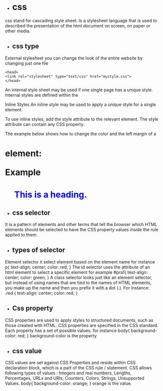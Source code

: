 * # css
css stand for cascading style sheet. Is a stylesheet language that is used to described the presentation of the html  document on screen, on paper or other media.
* ## css type
External stylesheet you can change the look of the entire website by changing just one file 
```
<head>
<link rel="stylesheet" type="text/css" href="mystyle.css">
</head>

```


An internal style sheet may be used if one single page has a unique style. 
Internal styles are defined within the <style> element, inside the <head> section of an HTML page:

Example
<head>
<style>
body {
    background-color: linen;
}

h1 {
    color: maroon;
    margin-left: 40px;
}
</style>
</head>
Inline Styles
An inline style may be used to apply a unique style for a single element.

To use inline styles, add the style attribute to the relevant element. The style attribute can contain any CSS property.

The example below shows how to change the color and the left margin of a <h1> element:

Example
<h1 style="color:blue;margin-left:30px;">This is a heading.</h1>

* ## css selector
It is a pattern of elements and other terms that tell the browser which HTML elements should be selected to have the CSS property values inside the rule applied to them.
* ## types of selector
Element selector it select element based on the element name for instance
p{
    text-align: center;
    color: red;
}
The id selector uses the attribute of an html element to select a specific element for example
#pra1{
    text-align: center;
    color: green;
}
A class selector looks just like an element selector, but instead of using names that are tied to the names of HTML elements, you make up the name and then you prefix it with a dot (.). 
For instance:
.red { 
    text-align: center;
    color: red;
}
* ## Css property
CSS properties are used to apply styles to structured documents, such as those created with HTML. CSS properties are specified in the CSS standard. Each property has a set of possible values. for instance
body{
    background-color: red;
}
background-color is the property
* ## css value
CSS values are set against CSS Properties and reside within CSS declaration block, which is a part of the CSS rule / statement.
CSS allows following types of values : Integers and real numbers, Lengths, Percentages, URLs and URIs, Counters, Colors,
Strings, Unsupported Values.
body{
    background-color: orange;
}
orange is the value.
